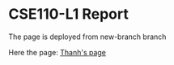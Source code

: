 # CSE110-L1 Report
The page is deployed from new-branch branch

Here the page: [Thanh's page](https://github.com/jayden789/CSE110-L1/settings/pages)